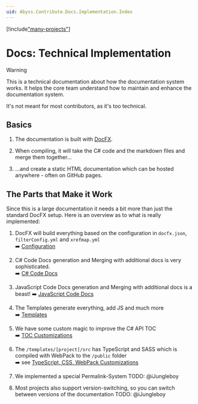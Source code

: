 ```yaml
---
uid: Abyss.Contribute.Docs.Implementation.Index
---
```


[!include["many-projects"](../_docs-for-many-projects.md)]

# Docs: Technical Implementation

> [!WARNING]
> This is a technical documentation about how the documentation system works.
> It helps the core team understand how to maintain and enhance the documentation system.
>
> It's not meant for most contributors, as it's too technical.

## Basics

1. The documentation is built with [DocFX](https://dotnet.github.io/docfx/).

1. When compiling, it will take the C# code and the markdown files and merge them together...

1. ...and create a static HTML documentation which can be hosted anywhere - often on GitHub pages.



## The Parts that Make it Work

Since this is a large documentation it needs a bit more than just the standard DocFX setup.
Here is an overview as to what is really implemented:

1. DocFX will build everything based on the configuration in `docfx.json`, `filterConfig.yml` and `xrefmap.yml`  
    ➡️ [Configuration](xref:Abyss.Contribute.Docs.Implementation.Configuration)

1. C# Code Docs generation and Merging with additional docs is very sophisticated.  
    ➡️ [C# Code Docs](xref:Abyss.Contribute.Docs.Implementation.CSharpCode)

1. JavaScript Code Docs generation and Merging with additional docs is a beast!
    ➡️ [JavaScript Code Docs](xref:Abyss.Contribute.Docs.Implementation.JsCode)

1. The Templates generate everything, add JS and much more  
    ➡️ [Templates](xref:Abyss.Contribute.Docs.Implementation.DocfxTemplates)

1. We have some custom magic to improve the C# API TOC  
    ➡️ [TOC Customizations](xref:Abyss.Contribute.Docs.Implementation.TocCustomizations)

1. The `/templates/[project]/src` has TypeScript  and SASS which is compiled with WebPack to the `/public` folder  
    ➡️ see [TypeScript, CSS, WebPack Customizations](xref:Abyss.Contribute.Docs.Implementation.TsCssWebpack)

1. We implemented a special Permalink-System TODO: @iJungleboy

1. Most projects also support version-switching, so you can switch between versions of the documentation TODO: @iJungleboy

